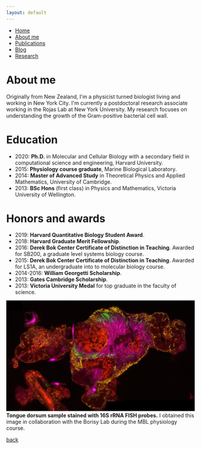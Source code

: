 ```yaml
---
layout: default
---
```

- [Home](.)
- [About me](./about-me.html)
- [Publications](./publications.html)
- [Blog](./blog.html)
- [Research](./research.html)

# About me
Originally from New Zealand, I'm a physicist turned biologist living and working in New York City. I'm currently a postdoctoral research associate working in the Rojas Lab at New York University. My research focuses on understanding the growth of the Gram-positive bacterial cell wall.

# Education
- 2020: **Ph.D.** in Molecular and Cellular Biology with a secondary field in computational science and engineering, Harvard University.
- 2015: **Physiology course graduate**, Marine Biological Laboratory.
- 2014: **Master of Advanced Study** in Theoretical Physics and Applied Mathematics, University of Cambridge.
- 2013: **BSc Hons** (first class) in Physics and Mathematics, Victoria University of Wellington.

# Honors and awards
- 2019: **Harvard Quantitative Biology Student Award**.
- 2018: **Harvard Graduate Merit Fellowship**.
- 2016: **Derek Bok Center Certificate of Distinction in Teaching**. Awarded for SB200, a graduate level systems biology course.
- 2015: **Derek Bok Center Certificate of Distinction in Teaching**. Awarded for LS1A, an undergraduate into to molecular biology course.
- 2014-2016: **William Georgetti Scholarship**.
- 2013: **Gates Cambridge Scholarship**.
- 2013: **Victoria University Medal** for top graduate in the faculty of science.

![image](./image.jpeg)
**Tongue dorsum sample stained with 16S rRNA FISH probes.** I obtained this image in collaboration with the Borisy Lab during the MBL physiology course.

[back](./)
